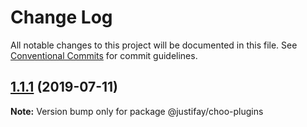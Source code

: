 # Change Log

All notable changes to this project will be documented in this file.
See [Conventional Commits](https://conventionalcommits.org) for commit guidelines.

## [1.1.1](https://github.com/justifaycoop/stream2own/compare/@justifay/choo-plugins@1.1.0...@justifay/choo-plugins@1.1.1) (2019-07-11)

**Note:** Version bump only for package @justifay/choo-plugins

